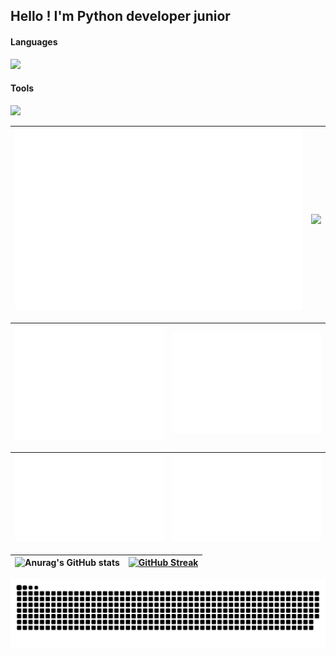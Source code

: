 ## Hello ! I'm Python developer junior

#### Languages   
<p align="left">
  <a href="https://skillicons.dev">
      <img src="https://skillicons.dev/icons?i=py,js,html,css,sass" />
    </a>
</p>

#### Tools   
<p align="left">
  <a href="https://skillicons.dev">
      <img src="https://skillicons.dev/icons?i=django,bootstrap,react,flask,mysql,sqlite,mongodb,docker,vscode,github,githubactions,gitlab,heroku,sentry,postman,selenium,nodejs,npm,linux" />
    </a>
</p>

| ![GitHub Metrics](metrics.plugin.achievements.all.svg) | ![](http://github-profile-summary-cards.vercel.app/api/cards/profile-details?username=Bubhux&theme=transparent) |
| :-: | :-: |

| ![GitHub Metrics](github-metrics.svg) | ![GitHub Metrics](metrics.plugin.isocalendar.fullyear.svg) |
| :-: | :-: |

| ![GitHub Metrics](metrics.plugin.languages.indepth.svg)  | ![GitHub Metrics](metrics.plugin.habits.charts.svg) |
| :-: | :-: |

| ![Anurag's GitHub stats](https://github-readme-stats.vercel.app/api?username=Bubhux&theme=transparent&show_icons=true) | [![GitHub Streak](https://streak-stats.demolab.com?user=Bubhux&theme=transparent)](https://git.io/streak-stats) |
| :-: | :-: |

<picture>
  <source media="(prefers-color-scheme: dark)" srcset="dist/github-snake-dark.svg" />
  <source media="(prefers-color-scheme: light)" srcset="dist/github-snake.svg" />
  <img alt="github-snake" src="dist/github-snake.svg" />
</picture>

<!--
**Bubhux/Bubhux** is a ✨ _special_ ✨ repository because its `README.md` (this file) appears on your GitHub profile.

Here are some ideas to get you started:

- 🔭 I’m currently working on ...
- 🌱 I’m currently learning ...
- 👯 I’m looking to collaborate on ...
- 🤔 I’m looking for help with ...
- 💬 Ask me about ...
- 📫 How to reach me: ...
- 😄 Pronouns: ...
- ⚡ Fun fact: ...
-->
